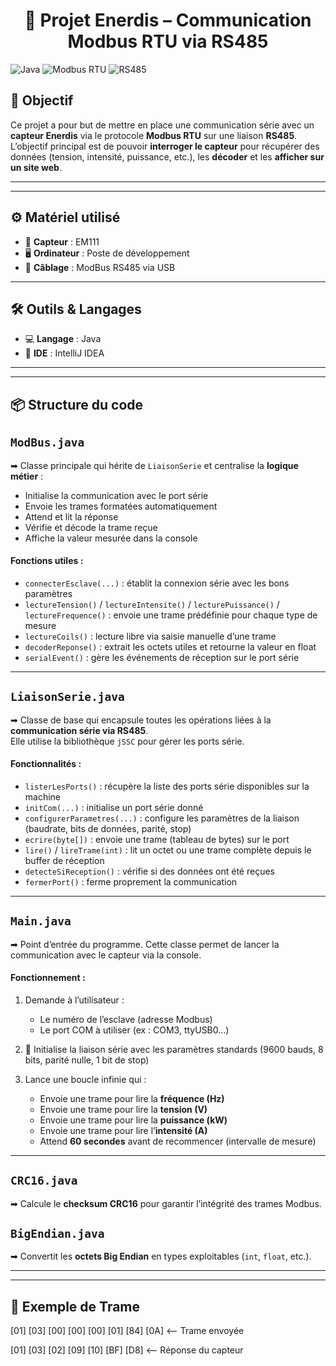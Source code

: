 <h1 align="center">🔌 Projet Enerdis – Communication Modbus RTU via RS485 </h1>


![Java](https://img.shields.io/badge/Java-%23181717.svg?style=for-the-badge&logo=java&logoColor=white)
![Modbus RTU](https://img.shields.io/badge/Modbus%20RTU-Protocol-blue?style=for-the-badge)
![RS485](https://img.shields.io/badge/RS485-Serial-green?style=for-the-badge)

## 🎯 Objectif

Ce projet a pour but de mettre en place une communication série avec un **capteur Enerdis** via le protocole **Modbus RTU** sur une liaison **RS485**.  
L’objectif principal est de pouvoir **interroger le capteur** pour récupérer des données (tension, intensité, puissance, etc.), les **décoder** et les **afficher sur un site web**.

---
---

## ⚙️ Matériel utilisé

- 🧭 **Capteur** : EM111
- 🖥️ **Ordinateur** : Poste de développement
- 🔧 **Câblage** : ModBus RS485 via USB

---

## 🛠️ Outils & Langages

- 💻 **Langage** : Java  
- 🧠 **IDE** : IntelliJ IDEA  

---
---

## 📦 Structure du code

## `ModBus.java`
➡ Classe principale qui hérite de `LiaisonSerie` et centralise la **logique métier** :
- Initialise la communication avec le port série
- Envoie les trames formatées automatiquement
- Attend et lit la réponse
- Vérifie et décode la trame reçue
- Affiche la valeur mesurée dans la console

#### Fonctions utiles :
- `connecterEsclave(...)` : établit la connexion série avec les bons paramètres
- `lectureTension()` / `lectureIntensite()` / `lecturePuissance()` / `lectureFrequence()` : envoie une trame prédéfinie pour chaque type de mesure
- `lectureCoils()` : lecture libre via saisie manuelle d’une trame
- `decoderReponse()` : extrait les octets utiles et retourne la valeur en float
- `serialEvent()` : gère les événements de réception sur le port série

---

## `LiaisonSerie.java`
➡ Classe de base qui encapsule toutes les opérations liées à la **communication série via RS485**.  
Elle utilise la bibliothèque `jSSC` pour gérer les ports série.

#### Fonctionnalités :
-  `listerLesPorts()` : récupère la liste des ports série disponibles sur la machine
-  `initCom(...)` : initialise un port série donné
-  `configurerParametres(...)` : configure les paramètres de la liaison (baudrate, bits de données, parité, stop)
-  `ecrire(byte[])` : envoie une trame (tableau de bytes) sur le port
-  `lire()` / `lireTrame(int)` : lit un octet ou une trame complète depuis le buffer de réception
-  `detecteSiReception()` : vérifie si des données ont été reçues
-  `fermerPort()` : ferme proprement la communication

---

## `Main.java`
➡ Point d’entrée du programme. Cette classe permet de lancer la communication avec le capteur via la console.

#### Fonctionnement :
1. Demande à l’utilisateur :
   - Le numéro de l’esclave (adresse Modbus)
   - Le port COM à utiliser (ex : COM3, ttyUSB0…)

2. 🔧 Initialise la liaison série avec les paramètres standards (9600 bauds, 8 bits, parité nulle, 1 bit de stop)

3. Lance une boucle infinie qui :
   - Envoie une trame pour lire la **fréquence (Hz)**
   - Envoie une trame pour lire la **tension (V)**
   - Envoie une trame pour lire la **puissance (kW)**
   - Envoie une trame pour lire l’**intensité (A)**
   - Attend **60 secondes** avant de recommencer (intervalle de mesure)
  
---

## `CRC16.java`
➡ Calcule le **checksum CRC16** pour garantir l’intégrité des trames Modbus.

## `BigEndian.java`
➡ Convertit les **octets Big Endian** en types exploitables (`int`, `float`, etc.).



---
---

## 🔁 Exemple de Trame

[01] [03] [00] [00] [00] [01] [84] [0A]   <-- Trame envoyée

[01] [03] [02] [09] [10] [BF] [D8]  <-- Réponse du capteur
